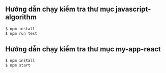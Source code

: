 ## Hướng dẫn chạy kiểm tra thư mục javascript-algorithm
```bash
$ npm install
$ npm run test
```

## Hướng dẫn chạy kiểm tra thư mục my-app-react
```bash
$ npm install
$ npm start
```
